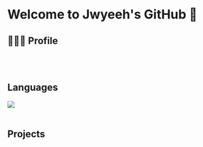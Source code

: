 # Welcome to Jwyeeh's GitHub 👋

## 🧑🏻‍💻 Profile


<br> 
<br>

## Languages

<img src="https://img.shields.io/badge/Python-#3776AB?style=for-the-badge&logo=Python&logoColor=white">

<br>
<br>

## Projects


<br> 
<br>
